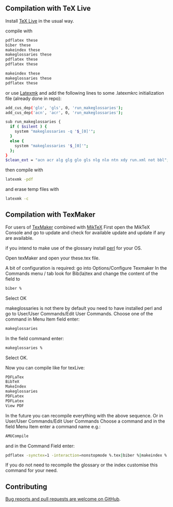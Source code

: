 ## Compilation with TeX Live

Install [TeX Live](http://www.tug.org/texlive/acquire-netinstall.html) in the usual way.

compile with
```bash
pdflatex these
biber these
makeindex these
makeglossaries these
pdflatex these
pdflatex these

makeindex these
makeglossaries these
pdflatex these
```

or use [Latexmk](https://mg.readthedocs.io/latexmk.html) and add the following lines to some .latexmkrc initialization file (already done in repo):
```bash
add_cus_dep('glo', 'gls', 0, 'run_makeglossaries');
add_cus_dep('acn', 'acr', 0, 'run_makeglossaries');

sub run_makeglossaries {
  if ( $silent ) {
    system "makeglossaries -q '$_[0]'";
  }
  else {
    system "makeglossaries '$_[0]'";
  };
}
$clean_ext = "acn acr alg glg glo gls nlg nlo ntn xdy run.xml not bbl";
```
then compile with
```bash
latexmk -pdf
```
and erase temp files with
```bash
latexmk -c
```

## Compilation with TexMaker
For users of [TexMaker](https://www.xm1math.net/texmaker/index.html) combined with [MikTeX](https://miktex.org/)
First open the MikTeX Console and go to update and check for available update and update if any are available.

if you intend to make use of the glossary install [perl](https://www.perl.org/get.html) for your OS.

Open texMaker and open your these.tex file.

A bit of configuration is required: go into Options/Configure Texmaker
In the Commands menu / tab look for Bib(la)tex and change the content of the field to 
```bash
biber %
```
Select OK

makeglossaries is not there by default you need to have installed perl and go to User/User Commands/Edit User Commands.
Choose one of the command in Menu Item field enter:
```bash
makeglossaries
```
In the field command enter:
```bash
makeglossaries %
```
Select OK.

Now you can compile like for texLive:
```bash 
PDFLaTex
BibTeX
MakeIndex
makeglossaries
PDFLatex
PDFLatex
View PDF
```

In the future you can recompile everything with the above sequence.
Or in User/User Commands/Edit User Commands
Choose a command and in the field Menu Item enter a command name e.g.:
```bash
AMUCompile
```
and in the Command Field enter:
```bash
pdflatex -synctex=1 -interaction=nonstopmode %.tex|biber %|makeindex %.idx|makeglossaries %|pdflatex -synctex=1 -interaction=nonstopmode %.tex|pdflatex -synctex=1 -interaction=nonstopmode %.tex|"C:/Program Files/Adobe/Reader 11.0/Reader/AcroRd32.exe" %.pdf
```

If you do not need to recompile the glossary or the index customise this command for your need.


## Contributing

[Bug reports and pull requests are welcome on GitHub](https://github.com/SCD-Aix-Marseille-Universite/latexamu).

